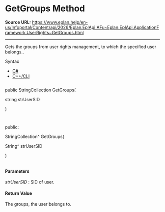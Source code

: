 # GetGroups Method

**Source URL:** https://www.eplan.help/en-us/Infoportal/Content/api/2026/Eplan.EplApi.AFu~Eplan.EplApi.ApplicationFramework.UserRights~GetGroups.html

---

Gets the groups from user rights management, to which the specified user belongs..

Syntax

- [C#](#i-syntax-CS)
- [C++/CLI](#i-syntax-CPP2005)

```
```
public StringCollection GetGroups( 

   string strUserSID

)
```
```

```
```
public:

StringCollection^ GetGroups( 

   String^ strUserSID

)
```
```

#### Parameters

*strUserSID*
:   SID of user.

#### Return Value

The groups, the user belongs to.
